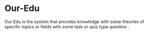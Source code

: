 # Our-Edu
Our Edu is the system that provides knowledge with some theories of specific topics or fields with some task or quiz type question .
